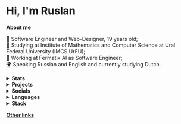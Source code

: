 # Hi, I'm Ruslan

<strong>About me</strong>

🪩 Software Engineer and Web-Designer, 19 years old; \
🏫 Studying at Institute of Mathematics and Computer Science at Ural Federal University (IMCS UrFU); \
💼 Working at Fermatix AI as Software Engineer; \
🌍 Speaking Russian and English and currently studying Dutch.

<details>
    <summary><strong>Stats</strong></summary>

![GitHub Stats](https://github-readme-stats.vercel.app/api?username=aqerd&show_icons=true&number_format=long&show=reviews,prs_merged_percentage&include_all_commits=true&title_color=blue&text_color=ffffff&icon_color=blue&border_color=0000FF&bg_color=111&border_radius=12&hide=contribs,a)
![Top Languages](https://github-readme-stats.vercel.app/api/top-langs/?username=aqerd&layout=compact&langs_count=20&title_color=blue&text_color=ffffff&icon_color=blue&border_color=0000FF&bg_color=111&border_radius=12&hide=makefile,batchfile)

</details>


<details>
    <summary><strong>Projects</strong></summary>


[![Andes](https://github-readme-stats.vercel.app/api/pin/?username=aqerd&repo=andes&title_color=blue&hide=css,html,makefile&text_color=ffffff&icon_color=blue&border_color=0000FF&bg_color=111&border_radius=12&description_lines_count=2)](https://github.com/aqerd/andes)
[![CVbuilder](https://github-readme-stats.vercel.app/api/pin/?username=aqerd&repo=CVbuilder&title_color=blue&hide=css,html,makefile&text_color=ffffff&icon_color=blue&border_color=0000FF&bg_color=111&border_radius=12&description_lines_count=2)](https://github.com/aqerd/CVbuilder)
[![Filmbot](https://github-readme-stats.vercel.app/api/pin/?username=aqerd&repo=filmbot&title_color=blue&hide=css,html,makefile&text_color=ffffff&icon_color=blue&border_color=0000FF&bg_color=111&border_radius=12&description_lines_count=2)](https://github.com/aqerd/filmbot)
[![Robots](https://github-readme-stats.vercel.app/api/pin/?username=aqerd&repo=robots&title_color=blue&hide=css,html,makefile&text_color=ffffff&icon_color=blue&border_color=0000FF&bg_color=111&border_radius=12&description_lines_count=2)](https://github.com/aqerd/robots)
[![LC3VM](https://github-readme-stats.vercel.app/api/pin/?username=aqerd&repo=LC3VM&title_color=blue&hide=css,html,makefile&text_color=ffffff&icon_color=blue&border_color=0000FF&bg_color=111&border_radius=12&description_lines_count=2)](https://github.com/aqerd/LC3VM)

</details>

<details>
    <summary><strong>Socials</strong></summary>

[![Telegram Badge](https://img.shields.io/badge/Telegram-blue?style=for-the-badge&logo=telegram&logoColor=white)](https://t.me/ruslansuleymanov)
[![Behance Badge](https://img.shields.io/badge/Behance-blue?style=for-the-badge&logo=behance&logoColor=white)](https://www.behance.net/ruslansuleymanov)
[![LinkedIn Badge](https://img.shields.io/badge/LinkedIn-blue?style=for-the-badge&logo=linkedin&logoColor=white)](https://www.linkedin.com/in/ruslan-suleymanov/)
[![Figma Badge](https://img.shields.io/badge/Figma-black?style=for-the-badge&logo=figma&logoColor=white)](https://www.figma.com/@aqerd)

</details>

<details>
    <summary><strong>Languages</strong></summary>

![C++](https://img.shields.io/badge/c++-3937AA.svg?style=for-the-badge&logo=c%2B%2B&logoColor=white)
![Java](https://img.shields.io/badge/java-ff0000.svg?style=for-the-badge&logo=openjdk&logoColor=white)
![Python](https://img.shields.io/badge/python-FFDD4E?style=for-the-badge&logo=python&logoColor=black)
![Go](https://img.shields.io/badge/go-%2300ADD8.svg?style=for-the-badge&logo=go&logoColor=white)
<!--
![C](https://img.shields.io/badge/c-3848AA.svg?style=for-the-badge&logo=c&logoColor=white) 
![Dart](https://img.shields.io/badge/dart-%230175C2.svg?style=for-the-badge&logo=dart&logoColor=white)
![JavaScript](https://img.shields.io/badge/javascript-323330.svg?style=for-the-badge&logo=javascript&logoColor=F0DB4F)
-->

</details>

<details>
    <summary><strong>Stack</strong></summary>

![Django](https://img.shields.io/badge/django-%23092E20.svg?style=for-the-badge&logo=django&logoColor=white)
![Flask](https://img.shields.io/badge/flask-%23000.svg?style=for-the-badge&logo=flask&logoColor=white)
![JavaFX](https://img.shields.io/badge/javafx-%23FF0000.svg?style=for-the-badge&logo=javafx&logoColor=white)
![Gradle](https://img.shields.io/badge/Gradle-02303A.svg?style=for-the-badge&logo=Gradle&logoColor=white)
![Apache Maven](https://img.shields.io/badge/Apache%20Maven-C71A36?style=for-the-badge&logo=Apache%20Maven&logoColor=white)
![Postman](https://img.shields.io/badge/Postman-FF6C37?style=for-the-badge&logo=postman&logoColor=white)
![Git](https://img.shields.io/badge/git-%23F05033.svg?style=for-the-badge&logo=git&logoColor=white)
![MySQL](https://img.shields.io/badge/mysql-4479A1.svg?style=for-the-badge&logo=mysql&logoColor=white)
![Postgres](https://img.shields.io/badge/postgres-%23316192.svg?style=for-the-badge&logo=postgresql&logoColor=white)
![SQLite](https://img.shields.io/badge/sqlite-%2307405e.svg?style=for-the-badge&logo=sqlite&logoColor=white)
![Flutter](https://img.shields.io/badge/Flutter-%2302569B.svg?style=for-the-badge&logo=Flutter&logoColor=white)
![GitHub Actions](https://img.shields.io/badge/github%20actions-%232671E5.svg?style=for-the-badge&logo=githubactions&logoColor=white)
![HTML5](https://img.shields.io/badge/html-E34F26.svg?style=for-the-badge&logo=html5&logoColor=white)
![CSS3](https://img.shields.io/badge/css-%231572B6.svg?style=for-the-badge&logo=css3&logoColor=white)
![Markdown](https://img.shields.io/badge/markdown-black.svg?style=for-the-badge&logo=markdown&logoColor=white)
![LaTeX](https://img.shields.io/badge/latex-008080.svg?style=for-the-badge&logo=latex&logoColor=white)
![Shell](https://img.shields.io/badge/shell-293036.svg?style=for-the-badge&logo=gnu-bash&logoColor=white)
![CMD](https://img.shields.io/badge/Windows%20Terminal-0078D6.svg?style=for-the-badge&logo=windows-terminal&logoColor=white)

</details>

<strong>[Other links](https://aqerd.bio.link)</strong>
